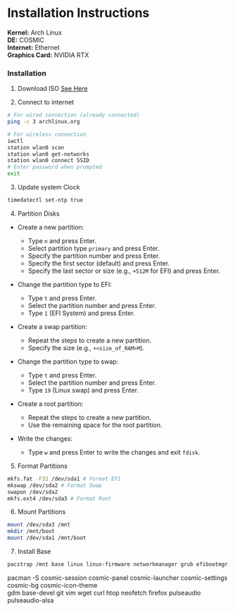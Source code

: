 # Installation Instructions
**Kernel:** Arch Linux\
**DE:** COSMIC\
**Internet:** Ethernet\
**Graphics Card:** NVIDIA RTX

### Installation

1. Download ISO
[See Here](https://archlinux.org/download/)

2. Connect to internet
```bash
# For wired connection (already connected)
ping -c 3 archlinux.org

# For wireless connection
iwctl
station wlan0 scan
station wlan0 get-networks
station wlan0 connect SSID
# Enter password when prompted
exit
```

3. Update system Clock

```bash
timedatectl set-ntp true
```

4. Partition Disks

- Create a new partition:
    - Type `n` and press Enter.
    - Select partition type `primary` and press Enter.
    - Specify the partition number and press Enter.
    - Specify the first sector (default) and press Enter.
    - Specify the last sector or size (e.g., `+512M` for EFI) and press Enter.

- Change the partition type to EFI:
    - Type `t` and press Enter.
    - Select the partition number and press Enter.
    - Type `1` (EFI System) and press Enter.

- Create a swap partition:
    - Repeat the steps to create a new partition.
    - Specify the size (e.g., `+<size_of_RAM>M`).

- Change the partition type to swap:
    - Type `t` and press Enter.
    - Select the partition number and press Enter.
    - Type `19` (Linux swap) and press Enter.

- Create a root partition:
    - Repeat the steps to create a new partition.
    - Use the remaining space for the root partition.

- Write the changes:
    - Type `w` and press Enter to write the changes and exit `fdisk`.

5. Format Partitions

```bash
mkfs.fat -F32 /dev/sda1 # Format EFI
mkswap /dev/sda2 # Format Swap
swapon /dev/sda2
mkfs.ext4 /dev/sda3 # Format Root
```

6. Mount Partitions

```bash
mount /dev/sda3 /mnt
mkdir /mnt/boot
mount /dev/sda1 /mnt/boot
```
7. Install Base

```bash
pacstrap /mnt base linux linux-firmware networkmanager grub efibootmgr sudo base-devel```


```
pacman -S cosmic-session cosmic-panel cosmic-launcher cosmic-settings cosmic-bg cosmic-icon-theme \
gdm base-devel git vim wget curl htop neofetch firefox pulseaudio pulseaudio-alsa
```
